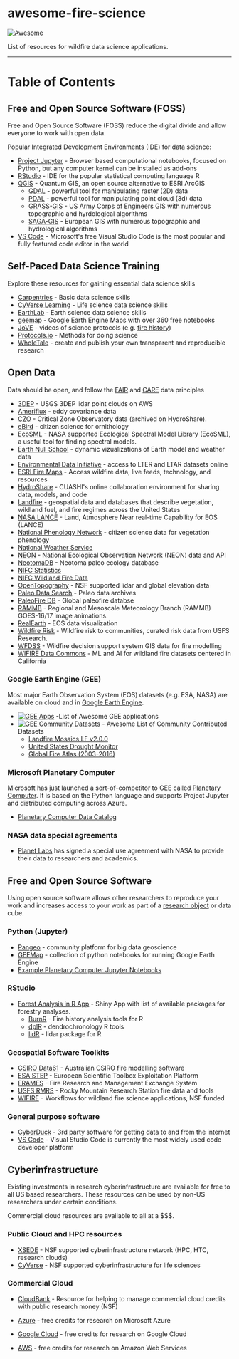 # awesome-fire-science
[![Awesome](https://cdn.rawgit.com/sindresorhus/awesome/d7305f38d29fed78fa85652e3a63e154dd8e8829/media/badge.svg)](https://github.com/sindresorhus/awesome)

List of resources for wildfire data science applications.  

****

# Table of Contents

## Free and Open Source Software (FOSS)

Free and Open Source Software (FOSS) reduce the digital divide and allow everyone to work with open data. 

Popular Integrated Development Environments (IDE) for data science:

   * [Project Jupyter](https://jupyter.org/) - Browser based computational notebooks, focused on Python, but any computer kernel can be installed as add-ons 
   * [RStudio](https://www.rstudio.com/) - IDE for the popular statistical computing language R
   * [QGIS](https://qgis.org/en/site/) - Quantum GIS, an open source alternative to ESRI ArcGIS
      * [GDAL](https://gdal.org/) - powerful tool for manipulating raster (2D) data
      * [PDAL](https://pdal.io/) - powerful tool for manipulating point cloud (3d) data
      * [GRASS-GIS](https://grass.osgeo.org/) - US Army Corps of Engineers GIS with numerous topographic and hyrdological algorithms
      * [SAGA-GIS](http://www.saga-gis.org/) - European GIS with numerous topographic and hydrological algorithms
   * [VS Code](https://code.visualstudio.com/) - Microsoft's free Visual Studio Code is the most popular and fully featured code editor in the world   

## Self-Paced Data Science Training

Explore these resources for gaining essential data science skills
   
   * [Carpentries](https://carpentries.org/) - Basic data science skills
   * [CyVerse Learning](https://learning.cyverse.org) - Life science data science skills
   * [EarthLab](https://www.earthdatascience.org/) - Earth science data science skills
   * [geemap](https://geemap.org/) - Google Earth Engine Maps with over 360 free notebooks
   * [JoVE](https://www.jove.com/) - videos of science protocols (e.g. [fire history](https://www.jove.com/t/61698/using-tree-rings-to-reconstruct-fire-history-information-from)) 
   * [Protocols.io](https://www.protocols.io/) - Methods for doing science
   * [WholeTale](https://wholetale.org/) - create and publish your own transparent and reproducible research

## Open Data

Data should be open, and follow the [FAIR](https://www.go-fair.org/fair-principles/) and [CARE](https://www.go-fair.org/fair-principles/) data principles

   * [3DEP](https://usgs.entwine.io/) - USGS 3DEP lidar point clouds on AWS
   * [Ameriflux](https://ameriflux.lbl.gov/) - eddy covariance data
   * [CZO](https://czo-archive.criticalzone.org/national/data/) - Critical Zone Observatory data (archived on HydroShare).
   * [eBird](https://ebird.org/science/use-ebird-data) - citizen science for ornithology
   * [EcoSML](https://ecosml.org/) - NASA supported Ecological Spectral Model Library (EcoSML), a useful tool for finding spectral models.
   * [Earth Null School](https://earth.nullschool.net/) - dynamic vizualizations of Earth model and weather data
   * [Environmental Data Initiative](https://environmentaldatainitiative.org/) - access to LTER and LTAR datasets online
   * [ESRI Fire Maps](https://www.esri.com/en-us/disaster-response/disasters/wildfires) - Access wildfire data, live feeds, technology, and resources
   * [HydroShare](https://www.hydroshare.org/) - CUASHI's online collaboration environment for sharing data, models, and code
   * [Landfire](https://landfire.gov/version_alerts.php) - geospatial data and databases that describe vegetation, wildland fuel, and fire regimes across the United States
   * [NASA LANCE](https://earthdata.nasa.gov/earth-observation-data/near-real-time) - Land, Atmosphere Near real-time Capability for EOS (LANCE)
   * [National Phenology Network](https://www.usanpn.org/usa-national-phenology-network) - citizen science data for vegetation phenology
   * [National Weather Service](https://www.weather.gov/fire/)
   * [NEON](https://www.neonscience.org/data-samples) - National Ecological Observation Network (NEON) data and API
   * [NeotomaDB](https://www.neotomadb.org/data) - Neotoma paleo ecology database
   * [NIFC Statistics](https://www.nifc.gov/fire-information/statistics)
   * [NIFC Wildland Fire Data](https://data-nifc.opendata.arcgis.com/)
   * [OpenTopography](https://opentopography.org/) - NSF supported lidar and global elevation data 
   * [Paleo Data Search](https://www.ncdc.noaa.gov/paleo-search/) - Paleo data archives
   * [PaleoFire DB](https://www.paleofire.org/index.php) - Global paleofire databse
   * [RAMMB](https://rammb2.cira.colostate.edu/) - Regional and Mesoscale Meteorology Branch (RAMMB) GOES-16/17 image animations. 
   * [RealEarth](https://www.ssec.wisc.edu/realearth/) - EOS data visualization
   * [Wildfire Risk](https://wildfirerisk.org/) - Wildfire risk to communities, curated risk data from USFS Research.
   * [WFDSS](https://wfdss.usgs.gov/wfdss/WFDSS_Data.shtml) - Wildfire decision support system GIS data for fire modelling
   * [WIFIRE Data Commons](https://wifire-data.sdsc.edu/dataset) - ML and AI for wildland fire datasets centered in California
  
### Google Earth Engine (GEE) 

Most major Earth Observation System (EOS) datasets (e.g. ESA, NASA) are available on cloud and in [Google Earth Engine](https://earthengine.google.com/). 

   * [![GEE Apps](https://cdn.rawgit.com/sindresorhus/awesome/d7305f38d29fed78fa85652e3a63e154dd8e8829/media/badge.svg)](https://github.com/giswqs/Awesome-GEE) -List of Awesome GEE applications
   * [![GEE Community Datasets](https://cdn.rawgit.com/sindresorhus/awesome/d7305f38d29fed78fa85652e3a63e154dd8e8829/media/badge.svg)](https://samapriya.github.io/awesome-gee-community-datasets) - Awesome List of Community Contributed Datasets
      * [Landfire Mosaics LF v2.0.0](https://samapriya.github.io/awesome-gee-community-datasets/projects/landfire/)
      * [United States Drought Monitor](https://samapriya.github.io/awesome-gee-community-datasets/projects/usdm/)
      * [Global Fire Atlas (2003-2016)](https://samapriya.github.io/awesome-gee-community-datasets/projects/gfa/)

### Microsoft Planetary Computer

Microsoft has just launched a sort-of-competitor to GEE called [Planetary Computer](https://planetarycomputer.microsoft.com/). It is based on the Python language and supports Project Jupyter and distributed computing across Azure. 

   * [Planetary Computer Data Catalog](https://planetarycomputer.microsoft.com/catalog)

### NASA data special agreements

   * [Planet Labs](https://www.planet.com/markets/nasa/) has signed a special use agreement with NASA to provide their data to researchers and academics. 

## Free and Open Source Software

Using open source software allows other researchers to reproduce your work and increases access to your work as part of a [research object](https://en.wikipedia.org/wiki/Research_Object) or data cube.

### Python (Jupyter)
 
   * [Pangeo](https://pangeo.io/) - community platform for big data geoscience
   * [GEEMap](https://geemap.org/) - collection of python notebooks for running Google Earth Engine
   * [Example Planetary Computer Jupyter Notebooks](https://github.com/microsoft/PlanetaryComputerExamples)

### RStudio
   * [Forest Analysis in R App](https://atkinsjeff.shinyapps.io/ForestAnalysisInR/) - Shiny App with list of available packages for forestry analyses.
      * [BurnR](https://github.com/ltrr-arizona-edu/burnr) - Fire history analysis tools for R
      * [dplR](https://github.com/AndyBunn/dplR) - dendrochronology R tools
      * [lidR](https://jean-romain.github.io/lidRbook/) - lidar package for R

### Geospatial Software Toolkits

   * [CSIRO Data61](https://data61.csiro.au/en/Our-Research/Our-Work/Safety-and-Security/Disaster-Management/) - Australian CSIRO fire modelling software
   * [ESA STEP](http://step.esa.int/main/) - European Scientific Toolbox Exploitation Platform 
   * [FRAMES](https://www.frames.gov/) - Fire Research and Management Exchange System
   * [USFS RMRS](https://www.fs.usda.gov/rmrs/wildland-fire-management-research-development-application-program) - Rocky Mountain Research Station fire data and tools
   * [WIFIRE](https://wifire.ucsd.edu/) - Workflows for wildland fire science applications, NSF funded

### General purpose software
   
   * [CyberDuck](https://cyberduck.io) - 3rd party software for getting data to and from the internet
   * [VS Code](https://code.visualstudio.com/) - Visual Studio Code is currently the most widely used code developer platform 

## Cyberinfrastructure

Existing investments in research cyberinfrastructure are available for free to all US based researchers. These resources can be used by non-US researchers under certain conditions. 

Commercial cloud resources are available to all at a $$$.

### Public Cloud and HPC resources

   * [XSEDE](https://portal.xsede.org/) - NSF supported cyberinfrastructure network (HPC, HTC, research clouds)
   * [CyVerse](https://cyverse.org) - NSF supported cyberinfrastructure for life sciences

### Commercial Cloud 

   * [CloudBank](https://www.cloudbank.org/) - Resource for helping to manage commercial cloud credits with public research money (NSF)

   * [Azure](https://www.microsoft.com/en-us/education/higher-education/academic-research) - free credits for research on Microsoft Azure
   * [Google Cloud](https://edu.google.com/programs/credits/research/?modal_active=none) - free credits for research on Google Cloud
   * [AWS](https://aws.amazon.com/government-education/research-and-technical-computing/cloud-credit-for-research/) - free credits for research on Amazon Web Services
